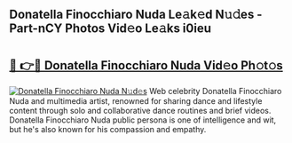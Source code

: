 ## Donatella Finocchiaro Nuda Le𝚊k𝚎d N𝚞𝚍es - Part-nCY Photos Vid𝚎o Le𝚊ks i0ieu

# <h2><a href="http://fbb5xg.evod.top/?m=Donatella+Finocchiaro+Nuda">🔗 👉🔴 Donatella Finocchiaro Nuda Vid𝚎o Ph𝚘t𝚘s</a></h2>

[![Donatella Finocchiaro Nuda N𝚞d𝚎s](https://i.imgur.com/8V9OHl7.gif)](http://fbb5xg.evod.top/?m=Donatella+Finocchiaro+Nuda)
Web celebrity Donatella Finocchiaro Nuda and multimedia artist, renowned for sharing dance and lifestyle content through solo and collaborative dance routines and brief videos. Donatella Finocchiaro Nuda public persona is one of intelligence and wit, but he's also known for his compassion and empathy. 
